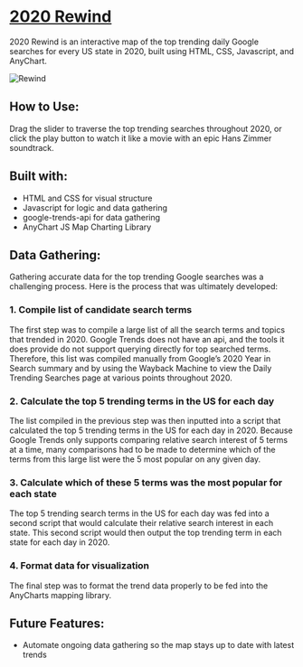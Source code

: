 # [2020 Rewind](https://kaycbas.github.io/2020Rewind/)

2020 Rewind is an interactive map of the top trending daily Google searches for every US state in 2020, built using HTML, CSS, Javascript, and AnyChart.

![Rewind](https://github.com/kaycbas/2020Rewind/blob/main/assets/readme/rewind.gif)

## How to Use:

Drag the slider to traverse the top trending searches throughout 2020, or click the play button to watch it like a movie with an epic Hans Zimmer soundtrack.

## Built with:

- HTML and CSS for visual structure
- Javascript for logic and data gathering
- google-trends-api for data gathering
- AnyChart JS Map Charting Library

## Data Gathering:

Gathering accurate data for the top trending Google searches was a challenging process. Here is the process that was ultimately developed:

### 1.	Compile list of candidate search terms
The first step was to compile a large list of all the search terms and topics that trended in 2020. Google Trends does not have an api, and the tools it does provide do not support querying directly for top searched terms. Therefore, this list was compiled manually from Google’s 2020 Year in Search summary and by using the Wayback Machine to view the Daily Trending Searches page at various points throughout 2020.

### 2.	Calculate the top 5 trending terms in the US for each day
The list compiled in the previous step was then inputted into a script that calculated the top 5 trending terms in the US for each day in 2020. Because Google Trends only supports comparing relative search interest of 5 terms at a time, many comparisons had to be made to determine which of the terms from this large list were the 5 most popular on any given day.

### 3.	Calculate which of these 5 terms was the most popular for each state
The top 5 trending search terms in the US for each day was fed into a second script that would calculate their relative search interest in each state. This second script would then output the top trending term in each state for each day in 2020.

### 4.	Format data for visualization
The final step was to format the trend data properly to be fed into the AnyCharts mapping library.

## Future Features:
- Automate ongoing data gathering so the map stays up to date with latest trends

